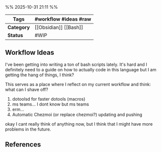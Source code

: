 %% 2025-10-31 21:11 %%

| **Tags**     | #workflow #ideas #raw |
| ------------ | --------------------- |
| **Category** | [[Obsidian]] [[Bash]] |
| **Status**   | #WIP                  |

## Workflow Ideas
I've been getting into writing a ton of bash scripts lately. It's hard and I definitely need to a guide on how to actually code in this language but I am getting the hang of things, I think?

This serves as a place where I reflect on my current workflow and think: what can I shave off? 

1. dotoolsd for faster dotools (macros)
2. ms teams... I dont know but ms teams
3. erm...
4. Automatic Chezmoi (or replace chezmoi?) updating and pushing

okay I cant really think of anything now, but I think that I might have more problems in the future.




## References
